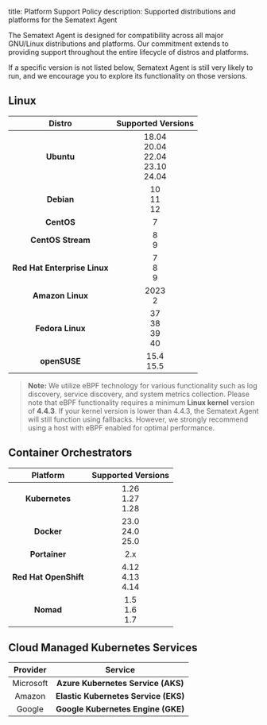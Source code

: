 title: Platform Support Policy
description: Supported distributions and platforms for the Sematext Agent

The Sematext Agent is designed for compatibility across all major GNU/Linux distributions and platforms. Our commitment extends to providing support throughout the entire lifecycle of distros and platforms.  

If a specific version is not listed below, Sematext Agent is still very likely to run, and we encourage you to explore its functionality on those versions.

## Linux

| Distro | Supported Versions |
|:-:|:-:|
| **Ubuntu** | 18.04<br>20.04<br>22.04<br>23.10<br>24.04 |
| **Debian** | 10<br>11<br>12 |
| **CentOS** | 7 |
| **CentOS Stream** | 8<br>9 |
| **Red Hat Enterprise Linux** | 7<br>8<br>9 |
| **Amazon Linux** | 2023<br>2 |
| **Fedora Linux** | 37<br>38<br>39<br>40 |
| **openSUSE** | 15.4<br>15.5 |

> **Note:** We utilize eBPF technology for various functionality such as log discovery, service discovery, and system metrics collection. Please note that eBPF functionality requires a minimum **Linux kernel** version of **4.4.3**. If your kernel version is lower than 4.4.3, the Sematext Agent will still function using fallbacks. However, we strongly recommend using a host with eBPF enabled for optimal performance.

## Container Orchestrators

| Platform | Supported Versions |
|:-:|:-:|
| **Kubernetes** | 1.26<br>1.27<br>1.28 |
| **Docker** | 23.0<br>24.0<br>25.0 | 
| **Portainer** | 2.x |
| **Red Hat OpenShift** | 4.12<br>4.13<br>4.14 | 
| **Nomad** | 1.5<br>1.6<br>1.7 | 

## Cloud Managed Kubernetes Services

| Provider | Service |
|:-:|:-:|
| Microsoft | **Azure Kubernetes Service (AKS)** |
| Amazon | **Elastic Kubernetes Service (EKS)** |
| Google | **Google Kubernetes Engine (GKE)** |
